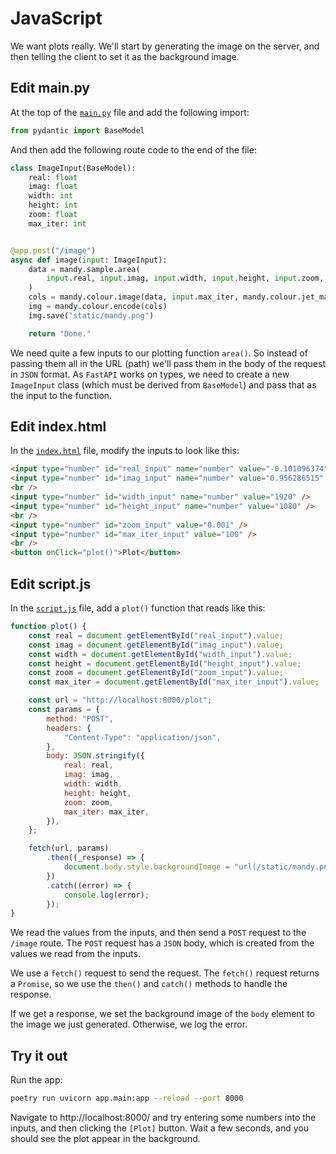 # JavaScript

We want plots really.
We'll start by generating the image on the server, and then telling the client to set it as the background image.

## Edit main.py

At the top of the [`main.py`](./app/main.py) file and add the following import:

```python
from pydantic import BaseModel
```

And then add the following route code to the end of the file:

```python
class ImageInput(BaseModel):
    real: float
    imag: float
    width: int
    height: int
    zoom: float
    max_iter: int


@app.post("/image")
async def image(input: ImageInput):
    data = mandy.sample.area(
        input.real, input.imag, input.width, input.height, input.zoom, input.max_iter
    )
    cols = mandy.colour.image(data, input.max_iter, mandy.colour.jet_map)
    img = mandy.colour.encode(cols)
    img.save("static/mandy.png")

    return "Done."
```

We need quite a few inputs to our plotting function `area()`.
So instead of passing them all in the URL (path) we'll pass them in the body of the request in `JSON` format.
As `FastAPI` works on types, we need to create a new `ImageInput` class (which must be derived from `BaseModel`) and pass that as the input to the function.

## Edit index.html

In the [`index.html`](./templates/index.html) file, modify the inputs to look like this:

```html
<input type="number" id="real_input" name="number" value="-0.101096374" />
<input type="number" id="imag_input" name="number" value="0.956286515" />
<br />
<input type="number" id="width_input" name="number" value="1920" />
<input type="number" id="height_input" name="number" value="1080" />
<br />
<input type="number" id="zoom_input" value="0.001" />
<input type="number" id="max_iter_input" value="100" />
<br />
<button onClick="plot()">Plot</button>
```

## Edit script.js

In the [`script.js`](./static/script.js) file, add a `plot()` function that reads like this:

```js
function plot() {
    const real = document.getElementById("real_input").value;
    const imag = document.getElementById("imag_input").value;
    const width = document.getElementById("width_input").value;
    const height = document.getElementById("height_input").value;
    const zoom = document.getElementById("zoom_input").value;
    const max_iter = document.getElementById("max_iter_input").value;

    const url = "http://localhost:8000/plot";
    const params = {
        method: "POST",
        headers: {
            "Content-Type": "application/json",
        },
        body: JSON.stringify({
            real: real,
            imag: imag,
            width: width,
            height: height,
            zoom: zoom,
            max_iter: max_iter,
        }),
    };

    fetch(url, params)
        .then((_response) => {
            document.body.style.backgroundImage = "url(/static/mandy.png?r=" + Math.random() + ")";
        })
        .catch((error) => {
            console.log(error);
        });
}
```

We read the values from the inputs, and then send a `POST` request to the `/image` route.
The `POST` request has a `JSON` body, which is created from the values we read from the inputs.

We use a `fetch()` request to send the request.
The `fetch()` request returns a `Promise`, so we use the `then()` and `catch()` methods to handle the response.

If we get a response, we set the background image of the `body` element to the image we just generated.
Otherwise, we log the error.

## Try it out

Run the app:

```bash
poetry run uvicorn app.main:app --reload --port 8000
```

Navigate to http://localhost:8000/ and try entering some numbers into the inputs, and then clicking the `[Plot]` button.
Wait a few seconds, and you should see the plot appear in the background.
